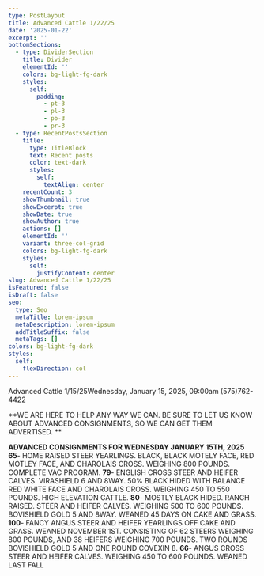```yaml
---
type: PostLayout
title: Advanced Cattle 1/22/25
date: '2025-01-22'
excerpt: ''
bottomSections:
  - type: DividerSection
    title: Divider
    elementId: ''
    colors: bg-light-fg-dark
    styles:
      self:
        padding:
          - pt-3
          - pl-3
          - pb-3
          - pr-3
  - type: RecentPostsSection
    title:
      type: TitleBlock
      text: Recent posts
      color: text-dark
      styles:
        self:
          textAlign: center
    recentCount: 3
    showThumbnail: true
    showExcerpt: true
    showDate: true
    showAuthor: true
    actions: []
    elementId: ''
    variant: three-col-grid
    colors: bg-light-fg-dark
    styles:
      self:
        justifyContent: center
slug: Advanced Cattle 1/22/25
isFeatured: false
isDraft: false
seo:
  type: Seo
  metaTitle: lorem-ipsum
  metaDescription: lorem-ipsum
  addTitleSuffix: false
  metaTags: []
colors: bg-light-fg-dark
styles:
  self:
    flexDirection: col
---
```

Advanced Cattle 1/15/25Wednesday, January 15, 2025, 09:00am
(575)762-4422

**WE ARE HERE TO HELP ANY WAY WE CAN. BE SURE TO LET US KNOW ABOUT ADVANCED CONSIGNMENTS, SO WE CAN GET THEM ADVERTISED. **

**ADVANCED CONSIGNMENTS FOR WEDNESDAY JANUARY 15TH, 2025**
**65**- HOME RAISED STEER YEARLINGS. BLACK, BLACK MOTELY FACE, RED MOTLEY FACE, AND
CHAROLAIS CROSS. WEIGHING 800 POUNDS. COMPLETE VAC PROGRAM.
**79**- ENGLISH CROSS STEER AND HEIFER CALVES. VIRASHIELD 6 AND 8WAY. 50% BLACK HIDED WITH
BALANCE RED WHITE FACE AND CHAROLAIS CROSS. WEIGHING 450 TO 550 POUNDS. HIGH
ELEVATION CATTLE.
**80**- MOSTLY BLACK HIDED. RANCH RAISED. STEER AND HEIFER CALVES. WEIGHING 500 TO 600
POUNDS. BOVISHIELD GOLD 5 AND 8WAY. WEANED 45 DAYS ON CAKE AND GRASS.
**100**- FANCY ANGUS STEER AND HEIFER YEARLINGS OFF CAKE AND GRASS. WEANED NOVEMBER 1ST.
CONSISTING OF 62 STEERS WEIGHING 800 POUNDS, AND 38 HEIFERS WEIGHING 700 POUNDS. TWO
ROUNDS BOVISHIELD GOLD 5 AND ONE ROUND COVEXIN 8.
**66**- ANGUS CROSS STEER AND HEIFER CALVES. WEIGHING 450 TO 600 POUNDS. WEANED LAST FALL


